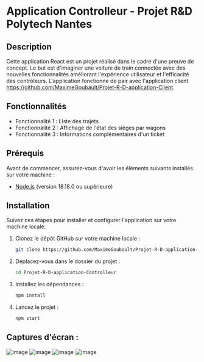 
# Application Controlleur - Projet R&D Polytech Nantes
## Description
Cette application React est un projet réalisé dans le cadre d'une preuve de concept. Le but est d'imaginer une voiture de train connectée avec des nouvelles fonctionnalités améliorant l'expérience utilisateur et l'efficacité des contrôleurs. L'application fonctionne de pair avec l'application client https://github.com/MaximeGoubault/Projet-R-D-application-Client.

## Fonctionnalités
- Fonctionnalité 1 : Liste des trajets
- Fonctionnalité 2 : Affichage de l'état des sièges par wagons
- Fonctionnalité 3 : Informations complémentaires d'un ticket

## Prérequis
Avant de commencer, assurez-vous d'avoir les éléments suivants installés sur votre machine :
- [Node.js](https://nodejs.org/) (version 18.18.0 ou supérieure)
  
## Installation
Suivez ces étapes pour installer et configurer l'application sur votre machine locale.

1. Clonez le dépôt GitHub sur votre machine locale :
   ```bash
   git clone https://github.com/MaximeGoubault/Projet-R-D-application-Controlleur.git
   ```

2. Déplacez-vous dans le dossier du projet :
   ```bash
   cd Projet-R-D-application-Controlleur
   ```

3. Installez les dépendances :
   ```bash
   npm install
   ```

4. Lancez le projet :
   ```bash
   npm start
   ```

## Captures d'écran :
![image](https://github.com/MaximeGoubault/Projet-R-D-application-Controlleur/assets/150132808/cd87d91b-5461-48e5-aa8b-870dbc2b75c2)
![image](https://github.com/MaximeGoubault/Projet-R-D-application-Controlleur/assets/150132808/9b751707-97bd-4d44-b15a-28fe78458f83)
![image](https://github.com/MaximeGoubault/Projet-R-D-application-Controlleur/assets/150132808/7baed216-1b36-4a6c-8ce2-a9147e868f6a)
![image](https://github.com/MaximeGoubault/Projet-R-D-application-Controlleur/assets/150132808/3b44141d-72f6-4d17-b2b8-54c8d4e2710c)
